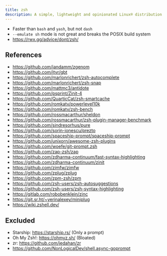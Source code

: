 ```yaml
---
title: zsh
description: A simple, lightweight and opinionated Linux® distribution based on musl libc and toybox
---
```


- Faster than `bash` and `yash`, but not `dash`
- `--emulate sh` mode is not great and breaks the POSIX build system
- https://rwx.gg/advice/dont/zsh/

## References
- https://github.com/jandamm/zgenom
- https://github.com/jtyr/gbt
- https://github.com/marlonrichert/zsh-autocomplete
- https://github.com/marlonrichert/zsh-snap
- https://github.com/mattmc3/antidote
- https://github.com/psprint/Zinit-4
- https://github.com/QuarticCat/zsh-smartcache
- https://github.com/romkatv/powerlevel10k
- https://github.com/romkatv/zsh-bench
- https://github.com/rossmacarthur/sheldon
- https://github.com/rossmacarthur/zsh-plugin-manager-benchmark
- https://github.com/sindresorhus/pure
- https://github.com/sorin-ionescu/prezto
- https://github.com/spaceship-prompt/spaceship-prompt
- https://github.com/unixorn/awesome-zsh-plugins
- https://github.com/woefe/git-prompt.zsh
- https://github.com/zap-zsh/zap
- https://github.com/zdharma-continuum/fast-syntax-highlighting
- https://github.com/zdharma-continuum/zinit
- https://github.com/zimfw/zimfw
- https://github.com/zplug/zplug
- https://github.com/zpm-zsh/zpm
- https://github.com/zsh-users/zsh-autosuggestions
- https://github.com/zsh-users/zsh-syntax-highlighting
- https://gitlab.com/robobenklein/zinc
- https://git.sr.ht/~yerinalexey/miniplug
- https://wiki.zshell.dev/

## Excluded
- Starship: https://starship.rs/ (Only a prompt)
- Oh My Zsh!: https://ohmyz.sh/ (Bloated)
- zr: https://github.com/jedahan/zr
- https://github.com/NonLogicalDev/shell.async-goprompt
